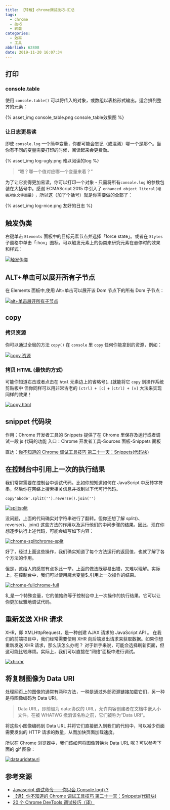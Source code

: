 ```yaml
---
title: 【转载】chrome调试技巧-汇总
tags:
  - chrome
  - 技巧
  - 转载
categories:
  - 效率
  - 工具
abbrlink: 62808
date: 2019-11-20 16:07:34
---
```


## 打印

### console.table

使用 `console.table()` 可以将传入的对象，或数组以表格形式输出。适合排列整齐的元素：

{% asset_img console_table.png console_table效果图 %}

### 让日志更易读

即使 `console.log` 一个简单变量，你都可能会忘记（或混淆）哪一个是那个。当你有不同的变量需要打印的时候，阅读起来会更费劲。

{% asset_img log-ugly.png 难以阅读的log %}

> “嗯？哪一个值对应哪一个变量来着？”

为了让它变得更加易读，你可以打印一个对象 - 只需将所有`console.log` 的参数包装在大括号中。感谢 ECMAScript 2015 中引入了 `enhanced object literal(增强对象文字面量)` ，所以这（加了个括号）就是你需要做的全部了：

{% asset_img log-nice.png 友好的日志 %}

<!-- more -->

## 触发伪类

右键单击 `Elements` 面板中的目标元素节点并选择「force state」。或者在 `Styles` 子窗格中单击「:hov」图标。可以触发元素上的伪类来研究元素在悬停时的效果和样式：

[![触发伪类](chrome调试技巧-汇总/chromehover.gif)](https://gitee.com/evestorm/various_resources/raw/master/tools/chromehover.gif)

## ALT+单击可以展开所有子节点

在 Elements 面板中,使用 Alt+单击可以展开该 Dom 节点下的所有 Dom 子节点：

[![alt+单击展开所有子节点](chrome调试技巧-汇总/2019082016164342.gif)](https://img-blog.csdnimg.cn/2019082016164342.gif)

## copy

### 拷贝资源

你可以通过全局的方法 `copy()` 在 `console` 里 `copy` 任何你能拿到的资源，例如：

[![copy 资源](chrome调试技巧-汇总/copy_resource.gif)](https://gitee.com/evestorm/various_resources/raw/master/tools/copy_resource.gif)

### 拷贝 HTML (最快的方式)

可能你知道右击或者点击在 `html` 元素边上的省略号(…)就能将它 `copy` 到操作系统剪贴板中 但你同样可以用非常古老的 `[ctrl] + [c]` + `[ctrl] + [v]` 大法来实现同样的效果！

[![copy html](chrome调试技巧-汇总/copy_html.gif)](https://gitee.com/evestorm/various_resources/raw/master/tools/copy_html.gif)

## snippet 代码块

作用：Chrome 开发者工具的 Snippets 提供了在 Chrome 里保存及运行或者调试一段 js 代码的功能
入口：Chrome 开发者工具-Sources 面板-Snippets 面板

直达：[你不知道的 Chrome 调试工具技巧 第二十一天：Snippets(代码块)](https://juejin.im/post/5c2653b4e51d457b8c1f5c41)

## 在控制台中引用上一次的执行结果

我们常常需要在控制台中调试代码。比如你想知道如何在 JavaScript 中反转字符串，然后你在网络上搜索相关信息并找到以下代可行代码。

```
copy'abcde'.split('').reverse().join('')
```

[![split](chrome调试技巧-汇总/split.jpg)split](https://evestorm.github.io/posts/63676/split.jpg)

没问题，上面的代码确实对字符串进行了翻转。但你还想了解 split()、reverse()、join() 这些方法的作用以及运行他们的中间步骤的结果。因此，现在你想逐步执行上述代码，可能会编写如下内容：

[![chrome-split](chrome调试技巧-汇总/chrome-split.jpg)chrome-split](https://evestorm.github.io/posts/63676/chrome-split.jpg)

好了，经过上面这些操作，我们确实知道了每个方法运行的返回值，也就了解了各个方法的作用。

但是，这给人的感觉有点多此一举。上面的做法既容易出错，又难以理解。实际上，在控制台中，我们可以使用魔术变量$\_引用上一次操作的结果。

[![chrome-full](chrome调试技巧-汇总/chrome-full.jpg)chrome-full](https://evestorm.github.io/posts/63676/chrome-full.jpg)

$\_是一个特殊变量，它的值始终等于控制台中上一次操作的执行结果。它可以让你更加优雅地调试代码。

## 重新发送 XHR 请求

XHR，即 XMLHttpRequest，是一种创建 AJAX 请求的 JavaScript API 。
在我们的前端项目中，我们经常需要使用 XHR 向后端发出请求来获取数据。如果你想重新发送 XHR 请求，那么该怎么办呢？
对于新手来说，可能会选择刷新页面，但这可能比较麻烦。实际上，我们可以直接在“网络”面板中进行调试。

[![xhr](chrome调试技巧-汇总/xhr.jpg)xhr](https://evestorm.github.io/posts/63676/xhr.jpg)

## 将复制图像为 Data URI

处理网页上的图像的通常有两种方法，一种是通过外部资源链接加载它们，另一种是将图像编码为 Data URI。

> Data URL，即前缀为 data:协议的 URL，允许内容创建者在文档中嵌入小文件。在被 WHATWG 撤消该名称之前，它们被称为“Data URI”。

将这些小图像编码到 Data URL 并将它们直接嵌入到我们的代码中，可以减少页面需要发出的 HTTP 请求的数量，从而加快页面加载速度。

所以在 Chrome 浏览器中，我们该如何将图像转换为 Data URL 呢？可以参考下面的 gif 图像：

[![datauri](chrome调试技巧-汇总/datauri.jpg)datauri](https://evestorm.github.io/posts/63676/datauri.jpg)

## 参考来源

- [Javascript 调试命令——你只会 Console.log() ?](https://segmentfault.com/a/1190000012957199)
- [【译】你不知道的 Chrome 调试工具技巧 第二十一天：Snippets(代码块)](https://juejin.im/post/5c2653b4e51d457b8c1f5c41)
- [20 个 Chrome DevTools 调试技巧（译）](https://blog.fundebug.com/2018/08/22/art-of-debugging-with-chrome-devtools/)
